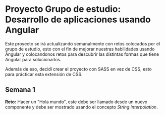 # Proyecto Grupo de estudio: Desarrollo de aplicaciones usando Angular

Este proyecto se irá actualizando semanalmente con retos colocados por el grupo de estudio, esto con el fin de mejorar nuestras habilidades usando Angular y colocandonos retos para descubrir las distintas formas que tiene Angular para solucionarlos.

Además de eso, decidí crear el proyecto con SASS en vez de CSS, esto para prácticar esta extensión de CSS.

## Semana 1
**Reto:** Hacer un "Hola mundo", este debe ser llamado desde un nuevo componente y debe ser mostrado usando el concepto *String interpolation*.

